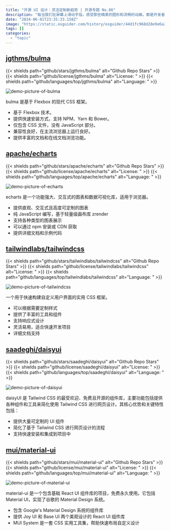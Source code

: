```yaml
---
title: "开源 UI 设计：灵活定制新趋势 | 开源专题 No.86"
description: "每当我们在屏幕上滑动手指，感受那些精美的图形和流畅的动画，都是开发者对细节的执着追求。这些开源项目，正是他们智慧和创造力的结晶。"
date: "2024-06-01T23:35:33.158Z"
image: "https://static.osguider.com/history/osguider/44d1fc968d28e9e6a2f37e190ce2c9b7.png"
tags: []
categories:
  - "topic"
---
```


## [jgthms/bulma](https://github.com/jgthms/bulma)

{{< shields path="github/stars/jgthms/bulma" alt="Github Repo Stars" >}} {{< shields path="github/license/jgthms/bulma" alt="License: " >}} {{< shields path="github/languages/top/jgthms/bulma" alt="Language: " >}}

![demo-picture-of-bulma](https://static.osguider.com/subject/github/jgthms/bulma/0dc6b8baea8fc21f30896c9e8384fdc6.png)

bulma 是基于 Flexbox 的现代 CSS 框架。

- 基于 Flexbox 技术。
- 提供快速安装方式，支持 NPM、Yarn 和 Bower。
- 仅包含 CSS 文件，没有 JavaScript 部分。
- 兼容性良好，在主流浏览器上运行良好。
- 提供丰富的文档和在线文档浏览功能。
  
## [apache/echarts](https://github.com/apache/echarts)

{{< shields path="github/stars/apache/echarts" alt="Github Repo Stars" >}} {{< shields path="github/license/apache/echarts" alt="License: " >}} {{< shields path="github/languages/top/apache/echarts" alt="Language: " >}}

![demo-picture-of-echarts](https://static.osguider.com/history/2024/c8b2a6a4a4738e0b4cd625715dd112e2.png)

echarts 是一个功能强大、交互式的图表和数据可视化库，适用于浏览器。

- 提供直观、交互式且高度可定制的图表
- 纯 JavaScript 编写，基于轻量级画布库 zrender
- 支持各种类型的图表展示
- 可以通过 npm 安装或 CDN 获取
- 提供详细文档和示例代码
  
## [tailwindlabs/tailwindcss](https://github.com/tailwindlabs/tailwindcss)

{{< shields path="github/stars/tailwindlabs/tailwindcss" alt="Github Repo Stars" >}} {{< shields path="github/license/tailwindlabs/tailwindcss" alt="License: " >}} {{< shields path="github/languages/top/tailwindlabs/tailwindcss" alt="Language: " >}}

![demo-picture-of-tailwindcss](https://static.osguider.com/history/2023/5df7493fd6522c00fcbbd9a40fc5b16a.png)

一个用于快速构建自定义用户界面的实用 CSS 框架。

- 可以根据需要定制样式
- 提供了丰富的工具和组件
- 支持响应式设计
- 灵活易用，适合快速开发项目
- 详细文档支持
  
## [saadeghi/daisyui](https://github.com/saadeghi/daisyui)

{{< shields path="github/stars/saadeghi/daisyui" alt="Github Repo Stars" >}} {{< shields path="github/license/saadeghi/daisyui" alt="License: " >}} {{< shields path="github/languages/top/saadeghi/daisyui" alt="Language: " >}}

![demo-picture-of-daisyui](https://static.osguider.com/history/2023/59c94545f46ab3b6b7780bbeb72b0c23.png)

daisyUI 是 Tailwind CSS 的最受欢迎、免费且开源的组件库，主要功能包括提供各种组件和工具来简化使用 Tailwind CSS 进行网页设计。其核心优势和关键特性包括：

- 提供大量可定制的 UI 组件
- 简化了基于 Tailwind CSS 进行网页设计的流程
- 支持快速安装和集成到项目中
  
## [mui/material-ui](https://github.com/mui/material-ui)

{{< shields path="github/stars/mui/material-ui" alt="Github Repo Stars" >}} {{< shields path="github/license/mui/material-ui" alt="License: " >}} {{< shields path="github/languages/top/mui/material-ui" alt="Language: " >}}

![demo-picture-of-material-ui](https://static.osguider.com/history/2024/c10d8e70fa6afd76347aff365cc43b1d.png)

material-ui 是一个包含基础 React UI 组件库的项目，免费永久使用。它包括 Material UI，实现了谷歌的 Material Design 系统。

- 包含 Google's Material Design 系统的组件库
- 提供 Joy UI 和 Base UI 两个美观设计的 React UI 组件库
- MUI System 是一套 CSS 实用工具集，帮助快速布局自定义设计
  
